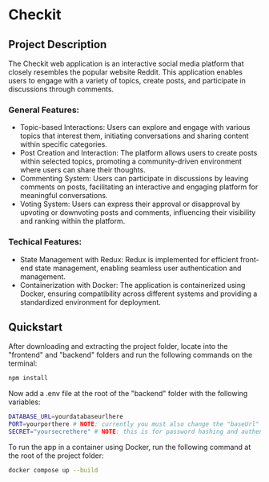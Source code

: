 # Checkit

## Project Description

The Checkit web application is an interactive social media platform that closely resembles the popular website Reddit. This application enables users to engage with a variety of topics, create posts, and participate in discussions through comments.

### General Features:
* Topic-based Interactions: Users can explore and engage with various topics that interest them, initiating conversations and sharing content within specific categories.
* Post Creation and Interaction: The platform allows users to create posts within selected topics, promoting a community-driven environment where users can share their thoughts.
* Commenting System: Users can participate in discussions by leaving comments on posts, facilitating an interactive and engaging platform for meaningful conversations.
* Voting System:  Users can express their approval or disapproval by upvoting or downvoting posts and comments, influencing their visibility and ranking within the platform.

### Techical Features:
* State Management with Redux: Redux is implemented for efficient front-end state management, enabling seamless user authentication and management.
* Containerization with Docker: The application is containerized using Docker, ensuring compatibility across different systems and providing a standardized environment for deployment.

## Quickstart

After downloading and extracting the project folder, locate into the "frontend" and "backend" folders and run the following commands on the terminal:

```sh
npm install
```
Now add a .env file at the root of the "backend" folder with the following variables:

```sh
DATABASE_URL=yourdatabaseurlhere
PORT=yourporthere # NOTE: currently you must also change the "baseUrl" in frontend/src/services/* to match the port
SECRET="yoursecrethere" # NOTE: this is for password hashing and authentication
```

To run the app in a container using Docker, run the following command at the root of the project folder:
```sh
docker compose up --build
```

